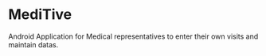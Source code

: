 # MediTive
Android Application for Medical representatives to enter their own visits and maintain datas.
